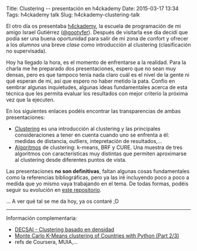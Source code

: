 Title: Clustering -- presentación en h4ckademy
Date: 2015-03-17 13:34
Tags: h4ckademy talk
Slug: h4ckademy-clustering-talk


El otro día os presentaba [h4ckademy]({filename}/Friends/h4ckademy.md), la escuela de programación
de mi amigo Israel Gutiérrez ([@gootyfer][gootyfer]). Después de visitarla ese día decidí que podía
ser una buena oportunidad para salir de mi zona de confort y ofrecer a los *alumnos* una breve *clase*
como introducción al clustering (clasificación no supervisada).

Hoy ha llegado la hora, es el momento de enfrentarse a la realidad. Para la charla me he preparado dos
presentaciones, espero que no sean muy densas, pero es que tampoco tenía nada claro cuál es el nivel
de la gente ni qué esperan de mí, así que espero no haber metido la pata. Confío en sembrar algunas
inquietudes, algunas ideas fundamentales acerca de esta técnica que les permita evaluar los resultados
con mejor criterio la próxima vez que la ejecuten.

En los siguientes enlaces podéis encontrar las transparencias de ambas presentaciones:

 * [Clustering]({filename}/pdfs/clustering.pdf) es una introducción al clustering y las principales consideraciones
   a tener en cuenta cuando uno se enfrenta a él: medidas de distancia, outliers, intepretación de resultados,...
 * [Algoritmos]({filename}/pdfs/algoritmo.pdf) de clustering: k-means, BRF y CURE. Una muestra de tres algoritmos
   con características muy distintas que permiten aproximarse al clustering desde diferentes puntos de vista.

Las presentaciones **no son definitivas**, faltan algunas cosas fundamentales como la referencias bibliográficas, 
pero ya las iré incluyendo poco a poco a medida que yo mismo vaya trabajando en el tema. De todas formas, podéis
seguir su evolución en [este repositorio](https://github.com/jgsogo/talks "Github - jgsogo - talks").

... A ver qué tal se me da hoy, ya os contaré ;D

-----

Información complementaria:

 * [DECSAI - Clustering basado en densidad](http://elvex.ugr.es/idbis/dm/slides/43%20Clustering%20-%20Density.pdf)
 * [Monte Carlo K-Means clustering of Countries with Python (Part 2/3)](http://www.stuartreid.co.za/clustering-countries-real-gdp-growth-part2/)
 * refs de Coursera, MUIA,...

[gootyfer]: https://twitter.com/gootyfer "@gootyfer"
